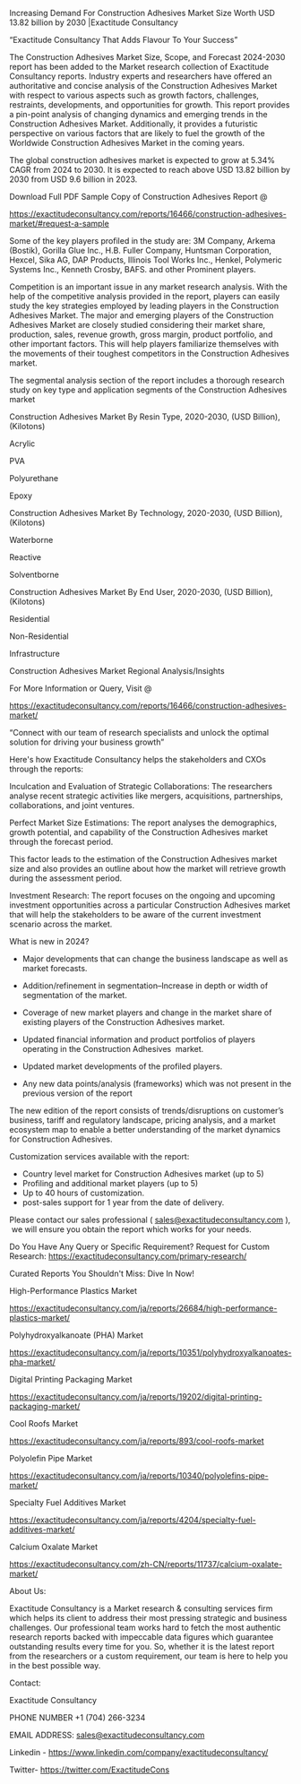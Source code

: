 Increasing Demand For Construction Adhesives Market Size Worth USD 13.82 billion by 2030 |Exactitude Consultancy

“Exactitude Consultancy That Adds Flavour To Your Success”

The Construction Adhesives Market Size, Scope, and Forecast 2024-2030 report has been added to the Market research collection of Exactitude Consultancy reports. Industry experts and researchers have offered an authoritative and concise analysis of the Construction Adhesives Market with respect to various aspects such as growth factors, challenges, restraints, developments, and opportunities for growth. This report provides a pin-point analysis of changing dynamics and emerging trends in the Construction Adhesives Market. Additionally, it provides a futuristic perspective on various factors that are likely to fuel the growth of the Worldwide Construction Adhesives Market in the coming years.

The global construction adhesives market is expected to grow at 5.34% CAGR from 2024 to 2030. It is expected to reach above USD 13.82 billion by 2030 from USD 9.6 billion in 2023.

Download Full PDF Sample Copy of Construction Adhesives Report @

https://exactitudeconsultancy.com/reports/16466/construction-adhesives-market/#request-a-sample

Some of the key players profiled in the study are: 3M Company, Arkema (Bostik), Gorilla Glue Inc., H.B. Fuller Company, Huntsman Corporation, Hexcel, Sika AG, DAP Products, Illinois Tool Works Inc., Henkel, Polymeric Systems Inc., Kenneth Crosby, BAFS. and other Prominent players.

Competition is an important issue in any market research analysis. With the help of the competitive analysis provided in the report, players can easily study the key strategies employed by leading players in the Construction Adhesives Market. The major and emerging players of the Construction Adhesives Market are closely studied considering their market share, production, sales, revenue growth, gross margin, product portfolio, and other important factors. This will help players familiarize themselves with the movements of their toughest competitors in the Construction Adhesives market.

The segmental analysis section of the report includes a thorough research study on key type and application segments of the Construction Adhesives market

Construction Adhesives Market By Resin Type, 2020-2030, (USD Billion), (Kilotons)

Acrylic

PVA

Polyurethane

Epoxy

Construction Adhesives Market By Technology, 2020-2030, (USD Billion), (Kilotons)

Waterborne

Reactive

Solventborne

Construction Adhesives Market By End User, 2020-2030, (USD Billion), (Kilotons)

Residential

Non-Residential

Infrastructure

Construction Adhesives Market Regional Analysis/Insights

For More Information or Query, Visit @

https://exactitudeconsultancy.com/reports/16466/construction-adhesives-market/

“Connect with our team of research specialists and unlock the optimal solution for driving your business growth”

Here's how Exactitude Consultancy helps the stakeholders and CXOs through the reports:

Inculcation and Evaluation of Strategic Collaborations: The researchers analyse recent strategic activities like mergers, acquisitions, partnerships, collaborations, and joint ventures.

Perfect Market Size Estimations: The report analyses the demographics, growth potential, and capability of the Construction Adhesives market through the forecast period.

This factor leads to the estimation of the Construction Adhesives market size and also provides an outline about how the market will retrieve growth during the assessment period.

Investment Research: The report focuses on the ongoing and upcoming investment opportunities across a particular Construction Adhesives market that will help the stakeholders to be aware of the current investment scenario across the market.

What is new in 2024?

- Major developments that can change the business landscape as well as market forecasts.

- Addition/refinement in segmentation–Increase in depth or width of segmentation of the market.

- Coverage of new market players and change in the market share of existing players of the Construction Adhesives market.

- Updated financial information and product portfolios of players operating in the Construction Adhesives  market.

- Updated market developments of the profiled players.

- Any new data points/analysis (frameworks) which was not present in the previous version of the report

The new edition of the report consists of trends/disruptions on customer’s business, tariff and regulatory landscape, pricing analysis, and a market ecosystem map to enable a better understanding of the market dynamics for Construction Adhesives.

Customization services available with the report:

- Country level market for Construction Adhesives market (up to 5)
- Profiling and additional market players (up to 5)
- Up to 40 hours of customization.
- post-sales support for 1 year from the date of delivery.

Please contact our sales professional ( sales@exactitudeconsultancy.com ),  we will ensure you obtain the report which works for your needs.

Do You Have Any Query or Specific Requirement? Request for Custom Research: https://exactitudeconsultancy.com/primary-research/

Curated Reports You Shouldn't Miss: Dive In Now!

High-Performance Plastics Market

https://exactitudeconsultancy.com/ja/reports/26684/high-performance-plastics-market/

Polyhydroxyalkanoate (PHA) Market

https://exactitudeconsultancy.com/ja/reports/10351/polyhydroxyalkanoates-pha-market/

Digital Printing Packaging Market

https://exactitudeconsultancy.com/ja/reports/19202/digital-printing-packaging-market/

Cool Roofs Market

https://exactitudeconsultancy.com/ja/reports/893/cool-roofs-market

Polyolefin Pipe Market

https://exactitudeconsultancy.com/ja/reports/10340/polyolefins-pipe-market/

Specialty Fuel Additives Market

https://exactitudeconsultancy.com/ja/reports/4204/specialty-fuel-additives-market/

Calcium Oxalate Market

https://exactitudeconsultancy.com/zh-CN/reports/11737/calcium-oxalate-market/

About Us:

Exactitude Consultancy is a Market research & consulting services firm which helps its client to address their most pressing strategic and business challenges. Our professional team works hard to fetch the most authentic research reports backed with impeccable data figures which guarantee outstanding results every time for you. So, whether it is the latest report from the researchers or a custom requirement, our team is here to help you in the best possible way.

Contact:

Exactitude Consultancy

PHONE NUMBER +1 (704) 266-3234

EMAIL ADDRESS: sales@exactitudeconsultancy.com

Linkedin - https://www.linkedin.com/company/exactitudeconsultancy/

Twitter- https://twitter.com/ExactitudeCons
